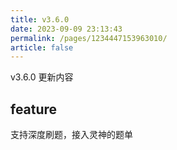 ```yaml
---
title: v3.6.0
date: 2023-09-09 23:13:43
permalink: /pages/1234447153963010/
article: false
---
```



v3.6.0 更新内容

## feature

支持深度刷题，接入灵神的题单
